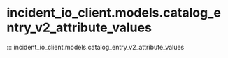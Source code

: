 # incident_io_client.models.catalog_entry_v2_attribute_values

::: incident_io_client.models.catalog_entry_v2_attribute_values
